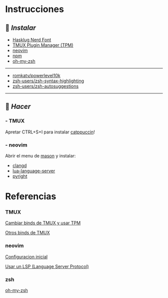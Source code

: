 # Instrucciones

## 🍓 _**Instalar**_

* [Hasklug Nerd Font](https://www.nerdfonts.com/)
* [TMUX Plugin Manager (TPM)](https://github.com/tmux-plugins/tpm)
* [neovim](https://github.com/neovim/neovim)
* [npm](https://github.com/npm/cli)
* [oh-my-zsh](https://github.com/ohmyzsh/ohmyzsh)

---
* [romkatv/powerlevel10k](https://github.com/romkatv/powerlevel10k)
* [zsh-users/zsh-syntax-highlighting](https://github.com/zsh-users/zsh-syntax-highlighting)
* [zsh-users/zsh-autosuggestions](https://github.com/zsh-users/zsh-autosuggestions)
---

## 🍓 _**Hacer**_

### - **TMUX**

Apretar CTRL+S+I para instalar [catppuccin](https://github.com/catppuccin/tmux)!

### - **neovim**

Abrir el menu de [mason](https://github.com/williamboman/mason.nvim) y instalar:

* [clangd](https://github.com/clangd/clangd)
* [lua-language-server](https://github.com/LuaLS/lua-language-server)
* [pyright](https://github.com/microsoft/pyright)

# Referencias

### **TMUX**

[Cambiar binds de TMUX y usar TPM](https://www.youtube.com/watch?v=H70lULWJeig)

[Otros binds de TMUX](https://www.youtube.com/watch?v=bjBjZvZsgks&t)

### **neovim**

[Configuracion inicial](https://www.youtube.com/watch?v=J9yqSdvAKXY)

[Usar un LSP (Language Server Protocol)](https://www.youtube.com/watch?v=lpQMeFph1RE)

### **zsh**

[oh-my-zsh](https://www.youtube.com/watch?v=wNQpDWLs4To)
